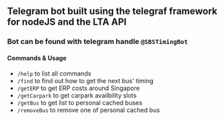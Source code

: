 ##  Telegram bot built using the telegraf framework for nodeJS and the LTA API

### Bot can be found with telegram handle **<code>@SBSTimingBot</code>**

#### Commands & Usage
- <code>/help</code> to list all commands
- <code>/find</code> to find out how to get the next bus' timing
- <code>/getERP</code> to get ERP costs around Singapore
- <code>/getCarpark</code> to get carpark availbility slots
- <code>/getBus</code> to get list to personal cached buses
- <code>/removeBus</code> to remove one of personal cached bus
